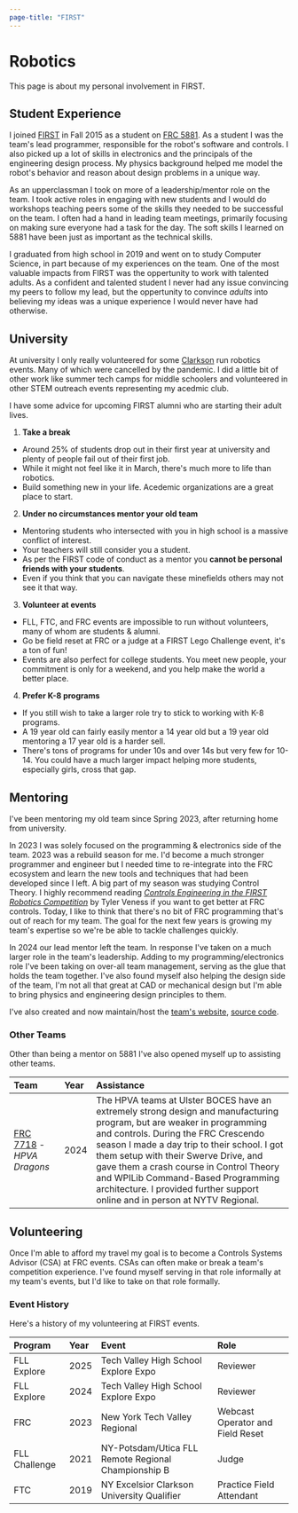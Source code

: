 ```yaml
---
page-title: "FIRST"
---
```


# Robotics

This page is about my personal involvement in FIRST.

## Student Experience

I joined [FIRST](https://firstinspires.org) in Fall 2015 as a student on [FRC 5881](https://tvhsfrc.org/). As a student I was the team's lead programmer, responsible for the robot's software and controls. I also picked up a lot of skills in electronics and the principals of the engineering design process. My physics background helped me model the robot's behavior and reason about design problems in a unique way.

As an upperclassman I took on more of a leadership/mentor role on the team. I took active roles in engaging with new students and I would do workshops teaching peers some of the skills they needed to be successful on the team. I often had a hand in leading team meetings, primarily focusing on making sure everyone had a task for the day. The soft skills I learned on 5881 have been just as important as the technical skills.

I graduated from high school in 2019 and went on to study Computer Science, in part because of my experiences on the team. One of the most valuable impacts from FIRST was the oppertunity to work with talented adults. As a confident and talented student I never had any issue convincing my peers to follow my lead, but the oppertunity to convince _adults_ into believing my ideas was a unique experience I would never have had otherwise.

## University

At university I only really volunteered for some [Clarkson](https://www.clarkson.edu/) run robotics events. Many of which were cancelled by the pandemic. I did a little bit of other work like summer tech camps for middle schoolers and volunteered in other STEM outreach events representing my acedmic club.

I have some advice for upcoming FIRST alumni who are starting their adult lives.

1. **Take a break**
  - Around 25% of students drop out in their first year at university and plenty of people fail out of their first job.
  - While it might not feel like it in March, there's much more to life than robotics.
  - Build something new in your life. Acedemic organizations are a great place to start.
2. **Under no circumstances mentor your old team**
  - Mentoring students who intersected with you in high school is a massive conflict of interest.
  - Your teachers will still consider you a student.
  - As per the FIRST code of conduct as a mentor you **cannot be personal friends with your students**.
  - Even if you think that you can navigate these minefields others may not see it that way.
3. **Volunteer at events**
  - FLL, FTC, and FRC events are impossible to run without volunteers, many of whom are students & alumni.
  - Go be field reset at FRC or a judge at a FIRST Lego Challenge event, it's a ton of fun!
  - Events are also perfect for college students. You meet new people, your commitment is only for a weekend, and you help make the world a better place.
4. **Prefer K-8 programs**
  - If you still wish to take a larger role try to stick to working with K-8 programs.
  - A 19 year old can fairly easily mentor a 14 year old but a 19 year old mentoring a 17 year old is a harder sell.
  - There's tons of programs for under 10s and over 14s but very few for 10-14. You could have a much larger impact helping more students, especially girls, cross that gap.

## Mentoring

I've been mentoring my old team since Spring 2023, after returning home from university.

In 2023 I was solely focused on the programming & electronics side of the team. 2023 was a rebuild season for me. I'd become a much stronger programmer and engineer but I needed time to re-integrate into the FRC ecosystem and learn the new tools and techniques that had been developed since I left. A big part of my season was studying Control Theory. I highly recommend reading [_Controls Engineering in the FIRST Robotics Competition_](https://file.tavsys.net/control/controls-engineering-in-frc.pdf) by Tyler Veness if you want to get better at FRC controls. Today, I like to think that there's no bit of FRC programming that's out of reach for my team. The goal for the next few years is growing my team's expertise so we're be able to tackle challenges quickly.

In 2024 our lead mentor left the team. In response I've taken on a much larger role in the team's leadership. Adding to my programming/electronics role I've been taking on over-all team management, serving as the glue that holds the team together. I've also found myself also helping the design side of the team, I'm not all that great at CAD or mechanical design but I'm able to bring physics and engineering design principles to them.

I've also created and now maintain/host the [team's website](https://tvhsfrc.org), [source code](https://github.com/FRC5881/web).

### Other Teams

Other than being a mentor on 5881 I've also opened myself up to assisting other teams.

| Team                      | Year | Assistance |
|:--------------------------|:-----|:-----------|
| [FRC 7718](https://www.team7718.com/) - _HPVA Dragons_ | 2024 | The HPVA teams at Ulster BOCES have an extremely strong design and manufacturing program, but are weaker in programming and controls. During the FRC Crescendo season I made a day trip to their school. I got them setup with their Swerve Drive, and gave them a crash course in Control Theory and WPILib Command-Based Programming architecture. I provided further support online and in person at NYTV Regional. |

## Volunteering

Once I'm able to afford my travel my goal is to become a Controls Systems Advisor (CSA) at FRC events. CSAs can often make or break a team's competition experience. I've found myself serving in that role informally at my team's events, but I'd like to take on that role formally.

### Event History

Here's a history of my volunteering at FIRST events.

| Program       | Year | Event | Role |
|:--------------|:-----|:------|:-----|
| FLL Explore   | 2025 | Tech Valley High School Explore Expo | Reviewer |
| FLL Explore   | 2024 | Tech Valley High School Explore Expo | Reviewer |
| FRC           | 2023 | New York Tech Valley Regional | Webcast Operator and Field Reset |
| FLL Challenge | 2021 | NY-Potsdam/Utica FLL Remote Regional Championship B | Judge |
| FTC           | 2019 | NY Excelsior Clarkson University Qualifier | Practice Field Attendant |
